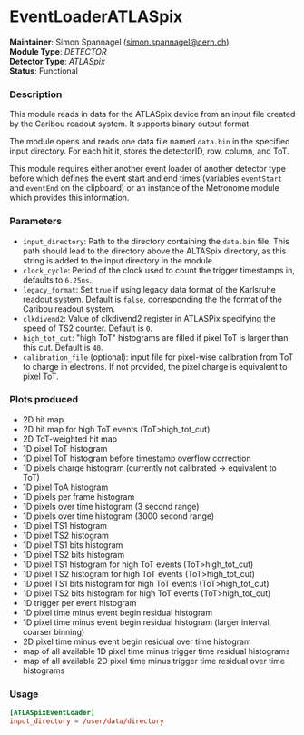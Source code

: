 # EventLoaderATLASpix
**Maintainer**: Simon Spannagel (<simon.spannagel@cern.ch>)  
**Module Type**: *DETECTOR*  
**Detector Type**: *ATLASpix*  
**Status**: Functional

### Description
This module reads in data for the ATLASpix device from an input file created by the Caribou readout system. It supports binary output format.

The module opens and reads one data file named `data.bin` in the specified input directory. For each hit it, stores the detectorID, row, column, and ToT.

This module requires either another event loader of another detector type before which defines the event start and end times (variables `eventStart` and `eventEnd` on the clipboard) or an instance of the Metronome module which provides this information.

### Parameters
* `input_directory`: Path to the directory containing the `data.bin` file. This path should lead to the directory above the ALTASpix directory, as this string is added to the input directory in the module.
* `clock_cycle`: Period of the clock used to count the trigger timestamps in, defaults to `6.25ns`.
* `legacy_format`: Set `true` if using legacy data format of the Karlsruhe readout system. Default is `false`, corresponding the the format of the Caribou readout system.
* `clkdivend2`: Value of clkdivend2 register in ATLASPix specifying the speed of TS2 counter. Default is `0`.
* `high_tot_cut`: "high ToT" histograms are filled if pixel ToT is larger than this cut. Default is `40`.
* `calibration_file` (optional): input file for pixel-wise calibration from ToT to charge in electrons. If not provided, the pixel charge is equivalent to pixel ToT.

### Plots produced
* 2D hit map
* 2D hit map for high ToT events (ToT>high_tot_cut)
* 2D ToT-weighted hit map
* 1D pixel ToT histogram
* 1D pixel ToT histogram before timestamp overflow correction
* 1D pixels charge histogram (currently not calibrated -> equivalent to ToT)
* 1D pixel ToA histogram
* 1D pixels per frame histogram
* 1D pixels over time histogram (3 second range)
* 1D pixels over time histogram (3000 second range)
* 1D pixel TS1 histogram
* 1D pixel TS2 histogram
* 1D pixel TS1 bits histogram
* 1D pixel TS2 bits histogram
* 1D pixel TS1 histogram for high ToT events (ToT>high_tot_cut)
* 1D pixel TS2 histogram for high ToT events (ToT>high_tot_cut)
* 1D pixel TS1 bits histogram for high ToT events (ToT>high_tot_cut)
* 1D pixel TS2 bits histogram for high ToT events (ToT>high_tot_cut)
* 1D trigger per event histogram
* 1D pixel time minus event begin residual histogram
* 1D pixel time minus event begin residual histogram (larger interval, coarser binning)
* 2D pixel time minus event begin residual over time histogram
* map of all available 1D pixel time minus trigger time residual histograms
* map of all available 2D pixel time minus trigger time residual over time histograms

### Usage
```toml
[ATLASpixEventLoader]
input_directory = /user/data/directory
```
